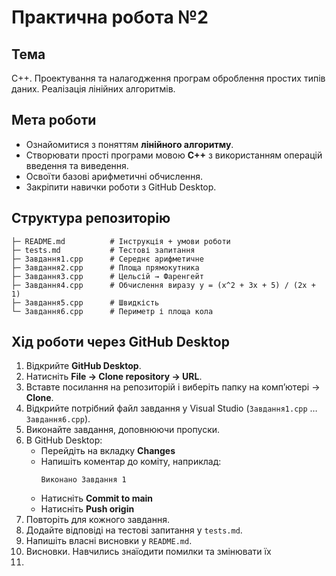 # Практична робота №2

## Тема
C++. Проектування та налагодження програм оброблення простих типів даних. Реалізація лінійних алгоритмів.

## Мета роботи
- Ознайомитися з поняттям **лінійного алгоритму**.  
- Створювати прості програми мовою **C++** з використанням операцій введення та виведення.  
- Освоїти базові арифметичні обчислення.  
- Закріпити навички роботи з GitHub Desktop.
## Структура репозиторію
```│
├─ README.md          # Інструкція + умови роботи
├─ tests.md           # Тестові запитання
├─ Завдання1.cpp      # Середнє арифметичне
├─ Завдання2.cpp      # Площа прямокутника
├─ Завдання3.cpp      # Цельсій → Фаренгейт
├─ Завдання4.cpp      # Обчислення виразу y = (x^2 + 3x + 5) / (2x + 1)
├─ Завдання5.cpp      # Швидкість
└─ Завдання6.cpp      # Периметр і площа кола
```


## Хід роботи через GitHub Desktop
1. Відкрийте **GitHub Desktop**.  
2. Натисніть **File → Clone repository → URL**.  
3. Вставте посилання на репозиторій і виберіть папку на комп’ютері → **Clone**.  
4. Відкрийте потрібний файл завдання у Visual Studio (`Завдання1.cpp` … `Завдання6.cpp`).  
5. Виконайте завдання, доповнюючи пропуски.  
6. В GitHub Desktop:  
   - Перейдіть на вкладку **Changes**  
   - Напишіть коментар до коміту, наприклад:  
     ```
     Виконано Завдання 1
     ```  
   - Натисніть **Commit to main**  
   - Натисніть **Push origin**  
7. Повторіть для кожного завдання.  
8. Додайте відповіді на тестові запитання у `tests.md`.  
9. Напишіть власні висновки у `README.md`.
10. Висновки. Навчились знаїодити помилки та змінювати їх
11. 
